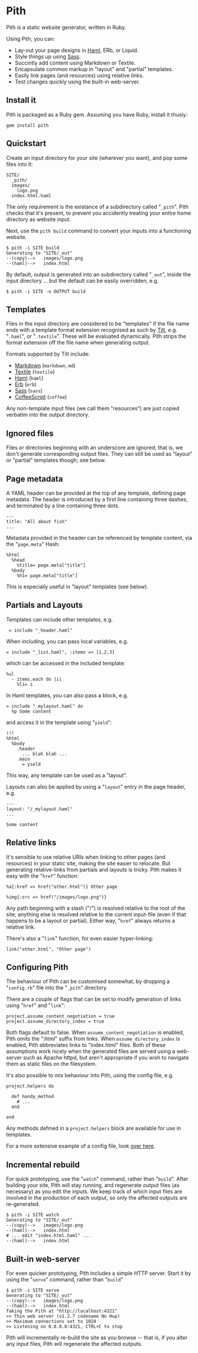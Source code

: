 Pith
====

Pith is a static website generator, written in Ruby.

Using Pith, you can:

* Lay-out your page designs in [Haml][haml], ERb, or Liquid.
* Style things up using [Sass][sass].
* Succintly add content using Markdown or Textile.
* Encapsulate common markup in "layout" and "partial" templates.
* Easily link pages (and resources) using relative links.
* Test changes quickly using the built-in web-server.

Install it
----------

Pith is packaged as a Ruby gem.  Assuming you have Ruby, install it thusly:

    gem install pith

Quickstart
----------

Create an input directory for your site (wherever you want), and pop some files into it:

    SITE/
      _pith/
      images/
        logo.png
      index.html.haml

The only requirement is the existance of a subdirectory called "`_pith`".  Pith checks that it's present, to prevent you accidently treating your entire home directory as website input.

Next, use the `pith build` command to convert your inputs into a functioning website.

    $ pith -i SITE build
    Generating to "SITE/_out"
    --(copy)-->   images/logo.png
    --(haml)-->   index.html

By default, output is generated into an subdirectory called "`_out`", inside the input directory ... but the default can be easily overridden, e.g.

    $ pith -i SITE -o OUTPUT build

Templates
---------

Files in the input directory are considered to be "templates" if the file name ends with a template format extension recognised as such by [Tilt][tilt], e.g. "`.haml`", or "`.textile`".  These will be evaluated dynamically.  Pith strips the format extension off the file name when generating output.

Formats supported by Tilt include:

- [Markdown](http://daringfireball.net/projects/markdown/) (`markdown`, `md`)
- [Textile](http://redcloth.org/hobix.com/textile/) (`textile`)
- [Haml][haml] (`haml`)
- [Erb](http://ruby-doc.org/stdlib/libdoc/erb/rdoc/classes/ERB.html) (`erb`)
- [Sass][sass] (`sass`)
- [CoffeeScript](http://jashkenas.github.com/coffee-script/) (`coffee`)

Any non-template input files (we call them "resources") are just copied verbatim into the output directory.

Ignored files
-------------

Files or directories beginning with an underscore are ignored; that is, we don't generate corresponding output files.  They can still be used as "layout" or "partial" templates though; see below.

Page metadata
-------------

A YAML header can be provided at the top of any template, defining page metadata.  The header is introduced by a first line containing three dashes, and terminated by a line containing three dots.

    ---
    title: "All about fish"
    ...

Metadata provided in the header can be referenced by template content, via the "`page.meta`" Hash:

    %html
      %head
        %title= page.meta["title"]
      %body
        %h1= page.meta["title"]

This is especially useful in "layout" templates (see below).
    
Partials and Layouts
--------------------

Templates can include other templates, e.g.

     = include "_header.haml"

When including, you can pass local variables, e.g.

    = include "_list.haml", :items => [1,2,3]

which can be accessed in the included template:

    %ul
      - items.each do |i|
        %li= i

In Haml templates, you can also pass a block, e.g.

    = include "_mylayout.haml" do
      %p Some content

and access it in the template using "`yield`":

    !!!
    %html
      %body
        .header
          ... blah blah ...
        .main
          = yield

This way, any template can be used as a "layout".

Layouts can also be applied by using a "`layout`" entry in the page header, e.g.

    ---
    layout: "/_mylayout.haml"
    ...

    Some content

Relative links
--------------

It's sensible to use relative URIs when linking to other pages (and resources) in your static site, making the site easier to relocate.  But generating relative-links from partials and layouts is tricky.  Pith makes it easy with the "`href`" function:

    %a{:href => href("other.html")} Other page

    %img{:src => href("/images/logo.png")}

Any path beginning with a slash ("/") is resolved relative to the root of the site; anything else is resolved relative to the current input-file (even if that happens to be a layout or partial).  Either way, "`href`" always returns a relative link.

There's also a "`link`" function, for even easier hyper-linking:

    link("other.html", "Other page")
    
Configuring Pith
----------------

The behaviour of Pith can be customised somewhat, by dropping a "`config.rb`" file into the "`_pith`" directory.

There are a couple of flags that can be set to modify generation of links using "`href`" and "`link`":

    project.assume_content_negotiation = true
    project.assume_directory_index = true

Both flags default to false.  When `assume_content_negotiation` is enabled, Pith omits the ".html" suffix from links.  When `assume_directory_index` is enabled, Pith abbreviates links to "index.html" files.  Both of these assumptions work nicely when the generated files are served using a web-server such as Apache httpd, but aren't appropriate if you wish to navigate them as static files on the filesystem.

It's also possible to mix behaviour into Pith, using the config file, e.g.

    project.helpers do

      def handy_method
        # ...
      end

    end

Any methods defined in a `project.helpers` block are available for use in templates.

For a more extensive example of a config file, look [over here](https://github.com/mdub/dogbiscuit.org/blob/master/src/_pith/config.rb).

Incremental rebuild
-------------------

For quick prototyping, use the "`watch`" command, rather than "`build`".  After building your site, Pith will stay running, and regenerate output files (as necessary) as you edit the inputs.  We keep track of which input files are involved in the production of each output, so only the affected outputs are re-generated.

    $ pith -i SITE watch
    Generating to "SITE/_out"
    --(copy)-->   images/logo.png
    --(haml)-->   index.html
    # ... edit "index.html.haml" ...
    --(haml)-->   index.html

Built-in web-server
-------------------

For even quicker prototyping, Pith includes a simple HTTP server.  Start it by using the "`serve`" command, rather than "`build`"

    $ pith -i SITE serve
    Generating to "SITE/_out"
    --(copy)-->   images/logo.png
    --(haml)-->   index.html
    Taking the Pith at "http://localhost:4321"
    >> Thin web server (v1.2.7 codename No Hup)
    >> Maximum connections set to 1024
    >> Listening on 0.0.0.0:4321, CTRL+C to stop

Pith will incrementally re-build the site as you browse -- that is, if you alter any input files, Pith will regenerate the affected outputs.

[tilt]: http://github.com/rtomayko/tilt/
[haml]: http://haml-lang.com
[sass]: http://sass-lang.com
